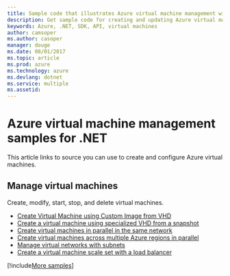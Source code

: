 ```yaml
---
title: Sample code that illustrates Azure virtual machine management with .NET
description: Get sample code for creating and updating Azure virtual machines using .NET
keywords: Azure, .NET, SDK, API, virtual machines
author: camsoper
ms.author: casoper
manager: douge
ms.date: 08/01/2017
ms.topic: article
ms.prod: azure
ms.technology: azure
ms.devlang: dotnet
ms.service: multiple
ms.assetid: 
---
```


# Azure virtual machine management samples for .NET

This article links to source you can use to create and configure Azure virtual machines.

## Manage virtual machines

Create, modify, start, stop, and delete virtual machines.

* [Create Virtual Machine using Custom Image from VHD](https://github.com/Azure-Samples/managed-disk-dotnet-create-virtual-machine-using-custom-image-from-VHD)
* [Create a virtual machine using specialized VHD from a snapshot](https://github.com/Azure-Samples/managed-disk-dotnet-create-virtual-machine-using-specialized-disk-from-snapshot)
* [Create virtual machines in parallel in the same network](https://github.com/Azure-Samples/compute-dotnet-manage-virtual-machines-with-network-in-parallel)
* [Create virtual machines across multiple Azure regions in parallel](https://github.com/Azure-Samples/compute-dotnet-create-virtual-machines-across-regions-in-parallel)
* [Manage virtual networks with subnets](https://github.com/Azure-Samples/network-dotnet-manage-virtual-network)
* [Create a virtual machine scale set with a load balancer](https://github.com/Azure-Samples/compute-dotnet-manage-virtual-machine-scale-sets)

[!include[More samples](includes/more-samples.md)]
